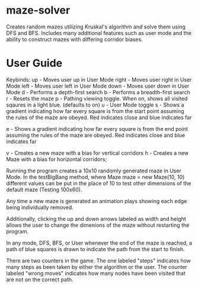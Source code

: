 # maze-solver
Creates random mazes utilizing Kruskal's algorithm and solve them using DFS and BFS. Includes many additional features such as user mode and the ability to construct mazes with differing corridor biases.

# User Guide
Keybinds:
up - Moves user up in User Mode
right - Moves user right in User Mode
left - Moves user left in User Mode
down - Moves user down in User Mode
d - Performs a depth-first search
b - Performs a breadth-first search
r - Resets the maze
p - Pathing viewing toggle. When on, shows all visited sqaures in a light blue. (defaults to on)
u - User Mode toggle
s - Shows a gradient indicating how far every square is from the start point assuming the rules of the maze are obeyed. Red indicates close and blue indicates far

e - Shows a gradient indicating how far every square is from the end point assuming the rules of the maze are obeyed. Red indicates close and blue indicates far

v - Creates a new maze with a bias for vertical corridors
h - Creates a new Maze with a bias for horizontal corridors;

Running the program creates a 10x10 randomly generated maze in User Mode.
In the testBigBang method, where
Maze maze = new Maze(10, 10) different values can be put in the place of 10 to test other dimensions of the default maze (Testing 100x60).

Any time a new maze is generated an animation plays showing each edge being individually removed.

Additionally, clicking the up and down arrows labeled as width and height allows the user to change the dimenions of the maze without restarting the program.

In any mode, DFS, BFS, or User whenever the end of the maze is reached, a path of blue squares is drawn to indicate the path from the start to finish.

There are two counters in the game. The one labeled "steps" indicates how many steps as been taken by either the algorithm or the user. The counter labeled "wrong moves" indicates how many nodes have been visited that are not on the correct path.
